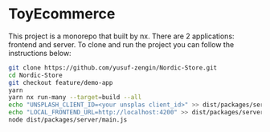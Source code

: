 # ToyEcommerce

This project is a monorepo that built by nx. There are 2 applications: frontend and server. To clone and run the project you can follow the instructions below:


```bash 
git clone https://github.com/yusuf-zengin/Nordic-Store.git
cd Nordic-Store
git checkout feature/demo-app
yarn
yarn nx run-many --target=build --all
echo "UNSPLASH_CLIENT_ID=<your unsplas client_id>" >> dist/packages/server/.env
echo "LOCAL_FRONTEND_URL=http://localhost:4200" >> dist/packages/server/.env # [ OPTIONAL ] to allow live server cors
node dist/packages/server/main.js
```

